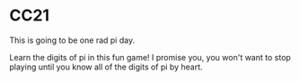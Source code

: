 # CC21
This is going to be one rad pi day.

Learn the digits of pi in this fun game! I promise you, you won't want to stop playing until you know all of the digits of pi by heart.
